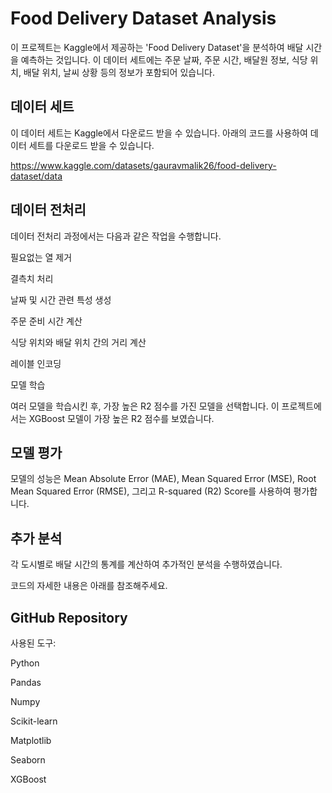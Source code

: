 # Food Delivery Dataset Analysis
이 프로젝트는 Kaggle에서 제공하는 'Food Delivery Dataset'을 분석하여 배달 시간을 예측하는 것입니다. 이 데이터 세트에는 주문 날짜, 주문 시간, 배달원 정보, 식당 위치, 배달 위치, 날씨 상황 등의 정보가 포함되어 있습니다.

## 데이터 세트
이 데이터 세트는 Kaggle에서 다운로드 받을 수 있습니다. 아래의 코드를 사용하여 데이터 세트를 다운로드 받을 수 있습니다.

https://www.kaggle.com/datasets/gauravmalik26/food-delivery-dataset/data

## 데이터 전처리
데이터 전처리 과정에서는 다음과 같은 작업을 수행합니다.

필요없는 열 제거

결측치 처리

날짜 및 시간 관련 특성 생성

주문 준비 시간 계산

식당 위치와 배달 위치 간의 거리 계산

레이블 인코딩

모델 학습

여러 모델을 학습시킨 후, 가장 높은 R2 점수를 가진 모델을 선택합니다. 이 프로젝트에서는 XGBoost 모델이 가장 높은 R2 점수를 보였습니다.

## 모델 평가
모델의 성능은 Mean Absolute Error (MAE), Mean Squared Error (MSE), Root Mean Squared Error (RMSE), 그리고 R-squared (R2) Score를 사용하여 평가합니다.

## 추가 분석
각 도시별로 배달 시간의 통계를 계산하여 추가적인 분석을 수행하였습니다.

코드의 자세한 내용은 아래를 참조해주세요.

## GitHub Repository


사용된 도구: 

Python

Pandas

Numpy

Scikit-learn

Matplotlib

Seaborn

XGBoost
